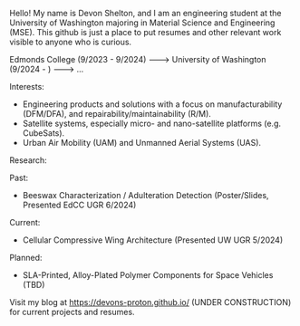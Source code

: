 Hello! My name is Devon Shelton, and I am an engineering student at the University of Washington majoring in Material Science and Engineering (MSE). This github is just a place to put resumes and other relevant work visible to anyone who is curious.

Edmonds College (9/2023 - 9/2024) ---> University of Washington (9/2024 - ) ---> ...

Interests:
- Engineering products and solutions with a focus on manufacturability (DFM/DFA), and repairability/maintainability (R/M).
- Satellite systems, especially micro- and nano-satellite platforms (e.g. CubeSats).
- Urban Air Mobility (UAM) and Unmanned Aerial Systems (UAS).

Research:

  Past:
  - Beeswax Characterization / Adulteration Detection (Poster/Slides, Presented EdCC UGR 6/2024) 
  
  Current:
  - Cellular Compressive Wing Architecture (Presented UW UGR 5/2024)

  Planned:
  - SLA-Printed, Alloy-Plated Polymer Components for Space Vehicles (TBD)

Visit my blog at https://devons-proton.github.io/ (UNDER CONSTRUCTION) for current projects and resumes.
<!---
devons-proton/devons-proton is a ✨ special ✨ repository because its `README.md` (this file) appears on your GitHub profile.
You can click the Preview link to take a look at your changes.
--->
